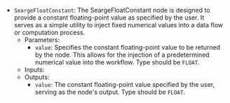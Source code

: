 - `SeargeFloatConstant`: The SeargeFloatConstant node is designed to provide a constant floating-point value as specified by the user. It serves as a simple utility to inject fixed numerical values into a data flow or computation process.
    - Parameters:
        - `value`: Specifies the constant floating-point value to be returned by the node. This allows for the injection of a predetermined numerical value into the workflow. Type should be `FLOAT`.
    - Inputs:
    - Outputs:
        - `value`: The constant floating-point value specified by the user, serving as the node's output. Type should be `FLOAT`.
